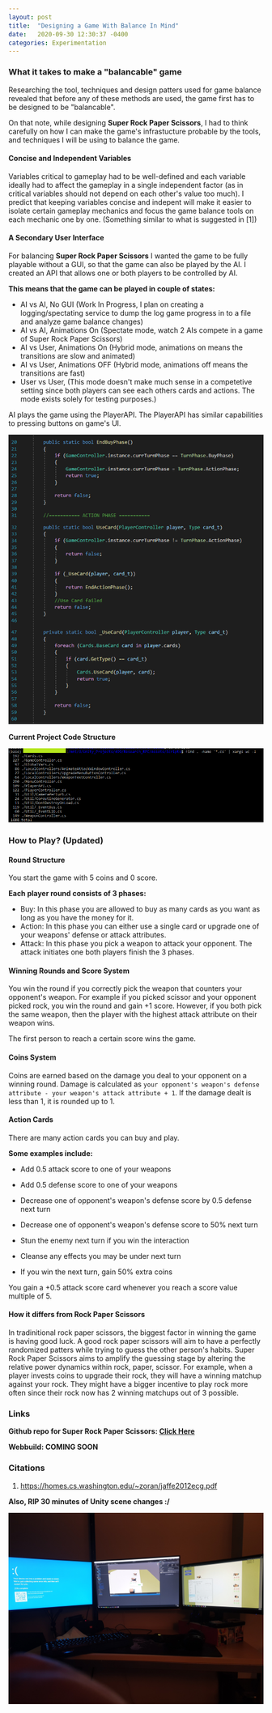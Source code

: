 ```yaml
---
layout: post
title:  "Designing a Game With Balance In Mind"
date:   2020-09-30 12:30:37 -0400
categories: Experimentation
---
```


### What it takes to make a "balancable" game

Researching the tool, techniques and design patters used for game balance revealed that before any of these methods are used, the game first has to be designed to be "balancable".

On that note, while designing **Super Rock Paper Scissors**, I had to think carefully on how I can make the game's infrastucture probable by the tools, and techniques I will be using to balance the game. 

#### Concise and Independent Variables
Variables critical to gameplay had to be well-defined and each variable ideally had to affect the gameplay in a single independent factor (as in critical variables should not depend on each other's value too much). I predict that keeping variables concise and indepent will make it easier to isolate certain gameplay mechanics and focus the game balance tools on each mechanic one by one. (Something similar to what is suggested in [1])

#### A Secondary User Interface
For balancing **Super Rock Paper Scissors** I wanted the game to be fully playable without a GUI, so that the game can also be played by the AI. I created an API that allows one or both players to be controlled by AI. 

**This means that the game can be played in couple of states:**
* AI vs AI, No GUI (Work In Progress, I plan on creating a logging/spectating service to dump the log game progress in to a file and analyze game balance changes)
* AI vs AI, Animations On (Spectate mode, watch 2 AIs compete in a game of Super Rock Paper Scissors)
* AI vs User, Animations On (Hybrid mode, animations on means the transitions are slow and animated)
* AI vs User, Animations OFF (Hybrid mode, animations off means the transitions are fast)
* User vs User, (This mode doesn't make much sense in a competetive setting since both players can see each others cards and actions. The mode exists solely for testing purposes.) 

AI plays the game using the PlayerAPI. The PlayerAPI has similar capabilities to pressing buttons on game's UI.

![m](/Resources/APICard.PNG)

**Current Project Code Structure**

![m](/Resources/CodeAmount1.PNG)

### How to Play? (Updated)

#### **Round Structure**

You start the game with 5 coins and 0 score.

**Each player round consists of 3 phases:**
* Buy: In this phase you are allowed to buy as many cards as you want as long as you have the money for it.
* Action: In this phase you can either use a single card or upgrade one of your weapons' defense or attack attributes.
* Attack: In this phase you pick a weapon to attack your opponent. The attack initiates one both players finish the 3 phases.

#### **Winning Rounds and Score System**

You win the round if you correctly pick the weapon that counters your opponent's weapon. For example if you picked scissor and your opponent picked rock, you win the round and gain +1 score.
However, if you both pick the same weapon, then the player with the highest attack attribute on their weapon wins.

The first person to reach a certain score wins the game.

#### **Coins System**

Coins are earned based on the damage you deal to your opponent on a winning round. Damage is calculated as `your opponent's weapon's defense attribute - your weapon's attack attribute + 1`. If the damage dealt is less than 1, it is rounded up to 1.

#### **Action Cards**
There are many action cards you can buy and play. 

**Some examples include:**

* Add 0.5 attack score to one of your weapons

* Add 0.5 defense score to one of your weapons

* Decrease one of opponent's weapon's defense score by 0.5 defense next turn

* Decrease one of opponent's weapon's defense score to 50% next turn

* Stun the enemy next turn if you win the interaction

* Cleanse any effects you may be under next turn

* If you win the next turn, gain 50% extra coins


You gain a +0.5 attack score card whenever you reach a score value multiple of 5.

#### **How it differs from Rock Paper Scissors**

In tradinitional rock paper scissors, the biggest factor in winning the game is having good luck. 
A good rock paper scissors will aim to have a perfectly randomized patters while trying to guess the other person's habits.
Super Rock Paper Scissors aims to amplify the guessing stage by altering the relative power dynamics within rock, paper, scissor.
For example, when a player invests coins to upgrade their rock, they will have a winning matchup against your rock. They might have a bigger incentive to play rock more often since their rock now has 2 winning matchups out of 3 possible. 

### Links

**Github repo for Super Rock Paper Scissors: [Click Here](https://github.com/bahaokten/Research_RPC)**

**Webbuild: COMING SOON**

### Citations

1) https://homes.cs.washington.edu/~zoran/jaffe2012ecg.pdf


**Also, RIP 30 minutes of Unity scene changes :/**

![m](/Resources/RIP.jpg)